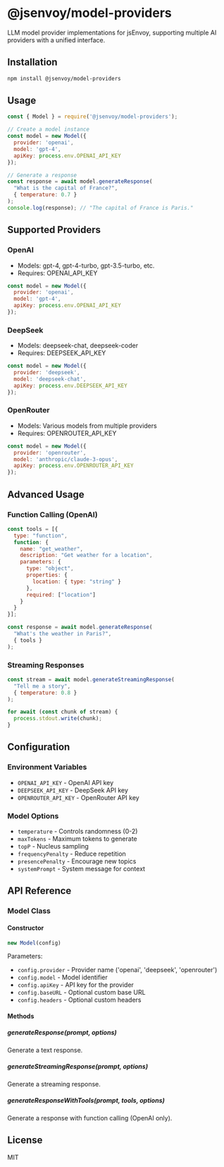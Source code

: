 # @jsenvoy/model-providers

LLM model provider implementations for jsEnvoy, supporting multiple AI providers with a unified interface.

## Installation

```bash
npm install @jsenvoy/model-providers
```

## Usage

```javascript
const { Model } = require('@jsenvoy/model-providers');

// Create a model instance
const model = new Model({
  provider: 'openai',
  model: 'gpt-4',
  apiKey: process.env.OPENAI_API_KEY
});

// Generate a response
const response = await model.generateResponse(
  "What is the capital of France?",
  { temperature: 0.7 }
);
console.log(response); // "The capital of France is Paris."
```

## Supported Providers

### OpenAI
- Models: gpt-4, gpt-4-turbo, gpt-3.5-turbo, etc.
- Requires: OPENAI_API_KEY

```javascript
const model = new Model({
  provider: 'openai',
  model: 'gpt-4',
  apiKey: process.env.OPENAI_API_KEY
});
```

### DeepSeek
- Models: deepseek-chat, deepseek-coder
- Requires: DEEPSEEK_API_KEY

```javascript
const model = new Model({
  provider: 'deepseek',
  model: 'deepseek-chat',
  apiKey: process.env.DEEPSEEK_API_KEY
});
```

### OpenRouter
- Models: Various models from multiple providers
- Requires: OPENROUTER_API_KEY

```javascript
const model = new Model({
  provider: 'openrouter',
  model: 'anthropic/claude-3-opus',
  apiKey: process.env.OPENROUTER_API_KEY
});
```

## Advanced Usage

### Function Calling (OpenAI)
```javascript
const tools = [{
  type: "function",
  function: {
    name: "get_weather",
    description: "Get weather for a location",
    parameters: {
      type: "object",
      properties: {
        location: { type: "string" }
      },
      required: ["location"]
    }
  }
}];

const response = await model.generateResponse(
  "What's the weather in Paris?",
  { tools }
);
```

### Streaming Responses
```javascript
const stream = await model.generateStreamingResponse(
  "Tell me a story",
  { temperature: 0.8 }
);

for await (const chunk of stream) {
  process.stdout.write(chunk);
}
```

## Configuration

### Environment Variables
- `OPENAI_API_KEY` - OpenAI API key
- `DEEPSEEK_API_KEY` - DeepSeek API key
- `OPENROUTER_API_KEY` - OpenRouter API key

### Model Options
- `temperature` - Controls randomness (0-2)
- `maxTokens` - Maximum tokens to generate
- `topP` - Nucleus sampling
- `frequencyPenalty` - Reduce repetition
- `presencePenalty` - Encourage new topics
- `systemPrompt` - System message for context

## API Reference

### Model Class

#### Constructor
```javascript
new Model(config)
```

Parameters:
- `config.provider` - Provider name ('openai', 'deepseek', 'openrouter')
- `config.model` - Model identifier
- `config.apiKey` - API key for the provider
- `config.baseURL` - Optional custom base URL
- `config.headers` - Optional custom headers

#### Methods

##### generateResponse(prompt, options)
Generate a text response.

##### generateStreamingResponse(prompt, options)
Generate a streaming response.

##### generateResponseWithTools(prompt, tools, options)
Generate a response with function calling (OpenAI only).

## License

MIT